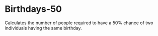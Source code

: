 # Birthdays-50
Calculates the number of people required to have a 50% chance of two individuals having the same birthday.
